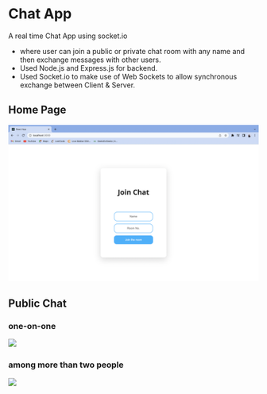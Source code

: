 # Chat App #

A real time Chat App using socket.io

* where user can join a public or private chat room with any name and then exchange messages with other users.
* Used Node.js and Express.js for backend.
* Used Socket.io to make use of Web Sockets to allow synchronous exchange between Client & Server.

## Home Page ##
![](images/Screenshot%202022-09-02%20at%2010.42.03%20AM.png)

## Public Chat ##

### one-on-one ###
![](images/you-picture.png)

### among more than two people ###
![](images/you-picture.png)
